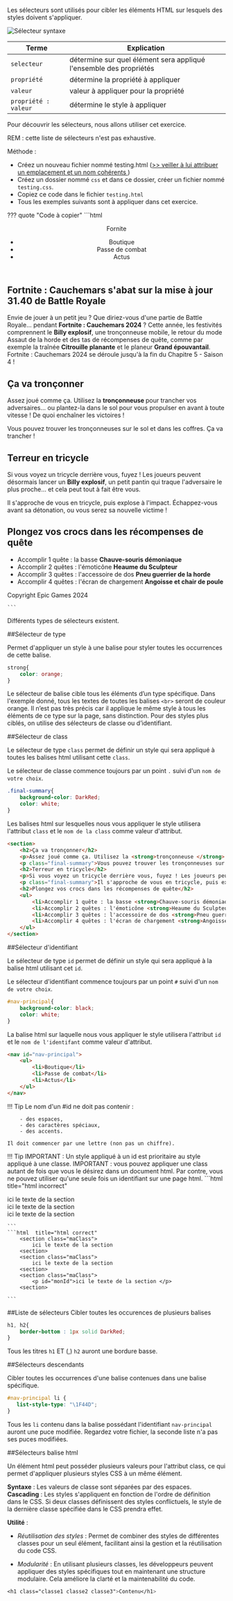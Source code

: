Les sélecteurs sont utilisés pour cibler les éléments HTML sur lesquels des styles doivent s'appliquer.

![Sélecteur syntaxe](../img/06_cssBase/selecteurSyntaxe.jpg)

|Terme|Explication|
|--|--|
|`selecteur` |détermine sur quel élément sera appliqué l'ensemble des propriétés|
|`propriété` |détermine la propriété à appliquer|
|`valeur` |valeur à appliquer pour la propriété|
|`propriété : valeur` |détermine le style à appliquer|

Pour découvrir les sélecteurs, nous allons utiliser cet exercice.

REM : cette liste de sélecteurs n'est pas exhaustive.

Méthode :

* Créez un nouveau fichier nommé testing.html ([>> veiller à lui attribuer un emplacement et un nom cohérents ](../html_init/organisation.md))
* Créez un dossier nommé `css` et dans ce dossier, créer un fichier nommé `testing.css`.
* Copiez ce code dans le fichier `testing.html `
* Tous les exemples suivants sont à appliquer dans cet exercice.

??? quote "Code à copier"
    ```html
    <!DOCTYPE html>
    <html lang="fr">
    <head>
        <meta charset="UTF-8">
        <meta name="viewport" content="width=device-width, initial-scale=1.0">
        <title>Testing</title>
    </head>
    <body>
        <header>
        Fornite 
        <nav>
            <ul>
                <li>Boutique</li>
                <li>Passe de combat</li>
                <li>Actus</li>
            </ul>
        </nav>
        </header>
        <main>
            <section>
                <h1>Fortnite : Cauchemars s'abat sur la mise à jour 31.40 de Battle Royale</h1>
                <p>Envie de jouer à un petit jeu ? Que diriez-vous d'une partie de Battle Royale... pendant <strong>Fortnite : Cauchemars 2024</strong> ? Cette année, les festivités comprennent le <strong>Billy explosif</strong>, une tronçonneuse mobile, le retour du mode Assaut de la horde et des tas de récompenses de quête, comme par exemple la traînée <strong>Citrouille planante</strong> et le planeur <strong>Grand épouvantail</strong>. Fortnite : Cauchemars 2024 se déroule jusqu'à la fin du Chapitre 5 - Saison 4 !</p>
            </section>
            <section>
                <h2>Ça va tronçonner</h2>
                <p>Assez joué comme ça. Utilisez la <strong>tronçonneuse </strong> pour trancher vos adversaires... ou plantez-la dans le sol pour vous propulser en avant à toute vitesse ! De quoi enchaîner les victoires !</p>
                <p>Vous pouvez trouver les tronçonneuses sur le sol et dans les coffres. Ça va trancher !</p>
                <h2>Terreur en tricycle</h2>
                <p>Si vous voyez un tricycle derrière vous, fuyez ! Les joueurs peuvent désormais lancer un <strong>Billy explosif</strong>, un petit pantin qui traque l'adversaire le plus proche... et cela peut tout à fait être vous.</p>
                <p>Il s'approche de vous en tricycle, puis explose à l'impact. Échappez-vous avant sa détonation, ou vous serez sa nouvelle victime !</p>
                <h2>Plongez vos crocs dans les récompenses de quête</h2>
                <ul>
                    <li>Accomplir 1 quête : la basse <strong>Chauve-souris démoniaque</strong></li>
                    <li>Accomplir 2 quêtes : l'émoticône <strong>Heaume du Sculpteur</strong></li>
                    <li>Accomplir 3 quêtes : l'accessoire de dos <strong>Pneu guerrier de la horde</strong></li>
                    <li>Accomplir 4 quêtes : l'écran de chargement <strong>Angoisse et chair de poule</strong></li>
                </ul>
            </section>
        </main>
        <footer>
            Copyright Epic Games 2024
        </footer>
    </body>
    </html>
     
    ```


Différents types de sélecteurs existent.

##Sélecteur de type<a name="selecteurType"></a> 

Permet d'appliquer un style à une balise pour styler toutes les occurrences de cette balise.
```css
strong{
    color: orange;
}
```

Le sélecteur de balise cible tous les éléments d’un type spécifique.  Dans l'exemple donné, tous les textes de toutes les balises `<br>` seront de couleur orange. Il n’est pas très précis car il applique le même style à tous les éléments de ce type sur la page, sans distinction. Pour des styles plus ciblés, on utilise des sélecteurs de classe ou d’identifiant.

##Sélecteur de class<a name="selecteurClass"></a>

Le sélecteur de type `class` permet de définir un style qui sera appliqué à toutes les balises html utilisant cette `class`.

Le sélecteur de classe commence toujours par un point `.`  suivi d'un `nom de votre choix`.

```css title="CSS"
.final-summary{
    background-color: DarkRed;
    color: white;
}
```
Les balises html sur lesquelles nous vous appliquer le style utilisera l'attribut `class` et le `nom de la class` comme valeur d'attribut.
```html title="HTML"
<section>
    <h2>Ça va tronçonner</h2>
    <p>Assez joué comme ça. Utilisez la <strong>tronçonneuse </strong> pour trancher vos adversaires... ou plantez-la dans le sol pour vous propulser en avant à toute vitesse ! De quoi enchaîner les victoires !</p>
    <p class="final-summary">Vous pouvez trouver les tronçonneuses sur le sol et dans les coffres. Ça va trancher !</p>
    <h2>Terreur en tricycle</h2>
    <p>Si vous voyez un tricycle derrière vous, fuyez ! Les joueurs peuvent désormais lancer un <strong>Billy explosif</strong>, un petit pantin qui traque l'adversaire le plus proche... et cela peut tout à fait être vous.</p>
    <p class="final-summary">Il s'approche de vous en tricycle, puis explose à l'impact. Échappez-vous avant sa détonation, ou vous serez sa nouvelle victime !</p>
    <h2>Plongez vos crocs dans les récompenses de quête</h2>
    <ul>
        <li>Accomplir 1 quête : la basse <strong>Chauve-souris démoniaque</strong></li>
        <li>Accomplir 2 quêtes : l'émoticône <strong>Heaume du Sculpteur</strong></li>
        <li>Accomplir 3 quêtes : l'accessoire de dos <strong>Pneu guerrier de la horde</strong></li>
        <li>Accomplir 4 quêtes : l'écran de chargement <strong>Angoisse et chair de poule</strong></li>
    </ul>
</section>
```
##Sélecteur d'identifiant <a name="selecteurId"></a>

Le sélecteur de type `id` permet de définir un style qui sera appliqué à la balise html utilisant cet `id`.

Le sélecteur d'identifiant commence toujours par un point `#`  suivi d'un `nom de votre choix`.

```css title="CSS"
#nav-principal{
    background-color: black;
    color: white;
}
``` 

La balise  html sur laquelle nous vous appliquer le style utilisera l'attribut `id` et le `nom de l'identifant` comme valeur d'attribut.
```html title="HTML"
<nav id="nav-principal">
    <ul>
        <li>Boutique</li>
        <li>Passe de combat</li>
        <li>Actus</li>
    </ul>
</nav>
```

!!! Tip 
    Le nom d'un #id ne doit pas contenir :

        - des espaces,
        - des caractères spéciaux,
        - des accents.

    Il doit commencer par une lettre (non pas un chiffre).


!!! Tip 
    IMPORTANT : Un style appliqué à un id est prioritaire au style appliqué à une classe.
    IMPORTANT : vous pouvez appliquer une class autant de fois que vous le désirez dans un document html. Par contre, vous ne pouvez utiliser qu'une seule fois un identifiant sur une page html.
    ```html  title="html incorrect"
        <section id="monId">
            ici le texte de la section 
        <section>
        <section id="monId">
            ici le texte de la section 
        <section>
        <section id="monId">
            ici le texte de la section 
        <section>
    
    ```
    ```html  title="html correct"
        <section class="maClass">
            ici le texte de la section 
        <section>
        <section class="maClass">
            ici le texte de la section 
        <section>
        <section class="maClass">
            <p id="monId">ici le texte de la section </p>
        <section>
    
    ```

##Liste de sélecteurs<a name="selecteurListe"></a>
Cibler toutes les occurences de plusieurs balises

```css  title="CSS"
h1, h2{
    border-bottom : 1px solid DarkRed;
}
```
Tous les titres `h1` ET  (,)  `h2` auront une bordure basse.

##Sélecteurs descendants <a name="selecteurDesc"></a>

Cibler toutes les occurrences d'une balise contenues dans une balise spécifique.

```css  title="CSS"
#nav-principal li {
   list-style-type: "\1F44D";
}
```
Tous les `li` contenu dans la balise possédant l'identifiant `nav-principal` auront une puce modifiée.
Regardez votre fichier, la seconde liste n'a pas ses puces modifiées.

##Sélecteurs balise html <a name="selecteurBalise"></a>

Un élément html peut posséder plusieurs valeurs pour l'attribut class, ce qui permet d'appliquer plusieurs styles CSS à un même élément. 

**Syntaxe** : Les valeurs de classe sont séparées par des espaces.  
**Cascading** : Les styles s'appliquent en fonction de l'ordre de définition dans le CSS. Si deux classes définissent des styles conflictuels, le style de la dernière classe spécifiée dans le CSS prendra effet. 

**Utilité** :  

- *Réutilisation des styles*  :  Permet de combiner des styles de différentes classes pour un seul élément, facilitant ainsi la gestion et la réutilisation du code CSS.  
    
- *Modularité*   : En utilisant plusieurs classes, les développeurs peuvent appliquer des styles spécifiques tout en maintenant une structure modulaire. Cela améliore la clarté et la maintenabilité du code.

```css
<h1 class="classe1 classe2 classe3">Contenu</h1>
```